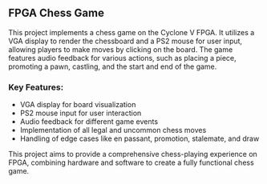 ## FPGA Chess Game

This project implements a chess game on the Cyclone V FPGA. It utilizes a VGA display to render the chessboard and a PS2 mouse for user input, allowing players to make moves by clicking on the board. The game features audio feedback for various actions, such as placing a piece, promoting a pawn, castling, and the start and end of the game.

### Key Features:
- VGA display for board visualization
- PS2 mouse input for user interaction
- Audio feedback for different game events
- Implementation of all legal and uncommon chess moves
- Handling of edge cases like en passant, promotion, stalemate, and draw

This project aims to provide a comprehensive chess-playing experience on FPGA, combining hardware and software to create a fully functional chess game.
